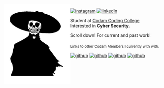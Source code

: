 <img align="left" src="https://github.com/potatokuka/potatokuka/blob/master/image/hat1.png" width="215" height="260">

[![instagram](https://img.shields.io/badge/-@im.natas-313131?style=flat-square&labelColor=313131&logo=instagram&logoColor=white&color=313131)](https://www.instagram.com/im.natas/)
[![linkedin](https://img.shields.io/badge/-@griffin_reed-313131?style=flat-square&labelColor=313131&logo=LinkedIn&logoColor=white&color=313131)](https://www.linkedin.com/in/griffin-reed-5b6a751b5/)

Student at [Codam Coding College](https://www.codam.nl)
Interested in **Cyber Security.**

Scroll down! For current and past work!

<p><sub>Links to other Codam Members I currently with with:</sub></p>

[![github](https://img.shields.io/badge/-@VictorTennekes-313131?style=flat-square&labelColor=313131&logo=github&logoColor=white&color=313131)](https://github.com/VictorTennekes/)
[![github](https://img.shields.io/badge/-@Tishj-313131?style=flat-square&labelColor=313131&logo=github&logoColor=white&color=313131)](https://github.com/Tishj//)
[![github](https://img.shields.io/badge/-@sanderlegit-313131?style=flat-square&labelColor=313131&logo=github&logoColor=white&color=313131)](https://github.com/sanderlegit/)
[![github](https://img.shields.io/badge/-@pde_bakk-313131?style=flat-square&labelColor=313131&logo=github&logoColor=white&color=313131)](https://github.com/pde-bakk/)
